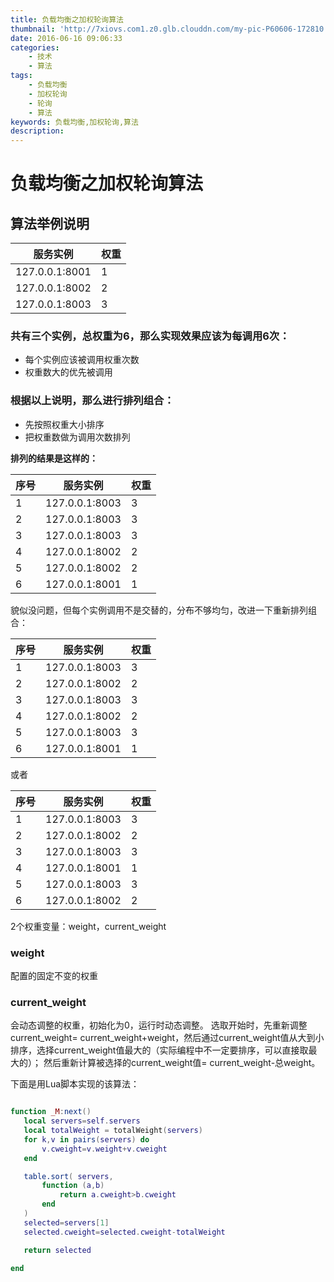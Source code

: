 ```yaml
---
title: 负载均衡之加权轮询算法
thumbnail: 'http://7xiovs.com1.z0.glb.clouddn.com/my-pic-P60606-172810.jpg?imageView2/1/w/800/h/600/q/75|watermark/2/text/Qnkg6ZOB5rGk/font/5a6L5L2T/fontsize/500/fill/I0VGRUZFRg==/dissolve/100/gravity/SouthEast/dx/30/dy/30'
date: 2016-06-16 09:06:33
categories:
	- 技术
	- 算法
tags:
	- 负载均衡
	- 加权轮询
	- 轮询
	- 算法
keywords: 负载均衡,加权轮询,算法
description:
---
```



# 负载均衡之加权轮询算法

## 算法举例说明

 服务实例	| 权重 
 ---|---|
 127.0.0.1:8001	| 1
 127.0.0.1:8002 | 2
 127.0.0.1:8003	| 3

  
### 共有三个实例，总权重为6，那么实现效果应该为每调用6次：

- 每个实例应该被调用权重次数
- 权重数大的优先被调用

### 根据以上说明，那么进行排列组合：

- 先按照权重大小排序
- 把权重数做为调用次数排列

 **排列的结果是这样的：**

序号|服务实例|权重
---|---|---
1|	127.0.0.1:8003|	3
2|	127.0.0.1:8003|	3
3|	127.0.0.1:8003|	3
4|	127.0.0.1:8002|	2
5|	127.0.0.1:8002|	2
6|	127.0.0.1:8001|	1

貌似没问题，但每个实例调用不是交替的，分布不够均匀，改进一下重新排列组合：

序号|服务实例|权重
---|---|---
1|	127.0.0.1:8003|	3
2|	127.0.0.1:8002|	2
3|	127.0.0.1:8003|	3
4|	127.0.0.1:8002|	2
5|	127.0.0.1:8003|	3
6|	127.0.0.1:8001|	1

或者

序号|服务实例|权重
---|---|---
1|	127.0.0.1:8003|	3   
2|	127.0.0.1:8002|	2
3|	127.0.0.1:8003|	3
4|	127.0.0.1:8001|	1
5|	127.0.0.1:8003|	3
6|	127.0.0.1:8002|	2


2个权重变量：weight，current_weight

### weight
配置的固定不变的权重

### current_weight

会动态调整的权重，初始化为0，运行时动态调整。
选取开始时，先重新调整current_weight= current_weight+weight，然后通过current_weight值从大到小排序，选择current_weight值最大的（实际编程中不一定要排序，可以直接取最大的）；
然后重新计算被选择的current_weight值= current_weight-总weight。

下面是用Lua脚本实现的该算法：

 ```lua
 
 function _M:next()
	local servers=self.servers
 	local totalWeight = totalWeight(servers)
 	for k,v in pairs(servers) do
		v.cweight=v.weight+v.cweight
	end

	table.sort( servers, 
		function (a,b)
			return a.cweight>b.cweight
		end 
	)
	selected=servers[1]
	selected.cweight=selected.cweight-totalWeight

	return selected

 end
 
 ```
 









